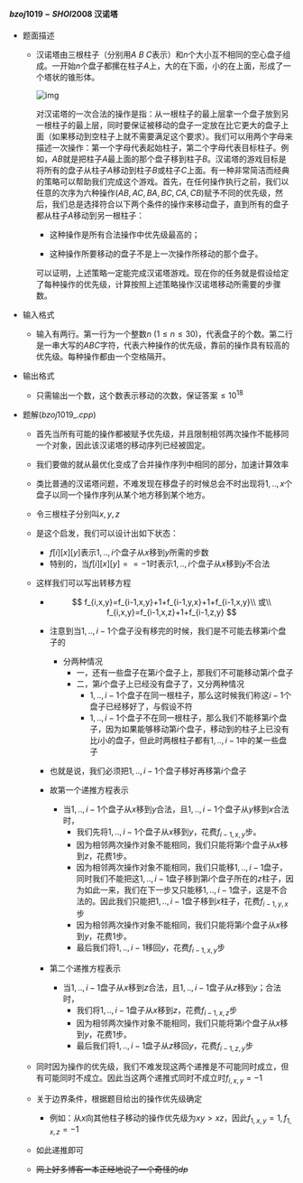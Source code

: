 #### $bzoj1019-SHOI2008$ 汉诺塔

* 题面描述

  * 汉诺塔由三根柱子（分别用$A\ B\ C$表示）和$n$个大小互不相同的空心盘子组成。一开始$n$个盘子都摞在柱子$A$上，大的在下面，小的在上面，形成了一个塔状的锥形体。

     ![img](https://www.lydsy.com/JudgeOnline/images/1019/1.jpg)

    对汉诺塔的一次合法的操作是指：从一根柱子的最上层拿一个盘子放到另一根柱子的最上层，同时要保证被移动的盘子一定放在比它更大的盘子上面（如果移动到空柱子上就不需要满足这个要求）。我们可以用两个字母来描述一次操作：第一个字母代表起始柱子，第二个字母代表目标柱子。例如，$AB$就是把柱子$A$最上面的那个盘子移到柱子$B$。汉诺塔的游戏目标是将所有的盘子从柱子$A$移动到柱子$B$或柱子$C$上面。有一种非常简洁而经典的策略可以帮助我们完成这个游戏。首先，在任何操作执行之前，我们以任意的次序为六种操作$(AB,AC,BA,BC,CA,CB)$赋予不同的优先级，然后，我们总是选择符合以下两个条件的操作来移动盘子，直到所有的盘子都从柱子$A$移动到另一根柱子：

    * 这种操作是所有合法操作中优先级最高的；

    * 这种操作所要移动的盘子不是上一次操作所移动的那个盘子。

    可以证明，上述策略一定能完成汉诺塔游戏。现在你的任务就是假设给定了每种操作的优先级，计算按照上述策略操作汉诺塔移动所需要的步骤数。

* 输入格式

  * 输入有两行。第一行为一个整数$n\ (1\leq n\leq 30)$，代表盘子的个数。第二行是一串大写的$ABC$字符，代表六种操作的优先级，靠前的操作具有较高的优先级。每种操作都由一个空格隔开。

* 输出格式

  * 只需输出一个数，这个数表示移动的次数，保证答案$\leq 10^{18}$

* 题解$(bzoj1019\_.cpp)$

  * 首先当所有可能的操作都被赋予优先级，并且限制相邻两次操作不能移同一个对象，因此该汉诺塔的移动序列已经被固定。

  * 我们要做的就从最优化变成了合并操作序列中相同的部分，加速计算效率

  * 类比普通的汉诺塔问题，不难发现在移盘子的时候总会不时出现将$1,.., x$个盘子以同一个操作序列从某个地方移到某个地方。

  * 令三根柱子分别叫$x,y,z​$

  * 是这个启发，我们可以设计出如下状态：

    * $f[i][x][y]$表示$1,..,i$个盘子从$x$移到$y$所需的步数
    * 特别的，当$f[i][x][y]==-1$时表示$1,..,i$个盘子从$x$移到$y$不合法

  * 这样我们可以写出转移方程

    * $$
      f_{i,x,y}=f_{i-1,x,y}+1+f_{i-1,y,x}+1+f_{i-1,x,y}\\
      或\\
      f_{i,x,y}=f_{i-1,x,z}+1+f_{i-1,z,y}
      $$

    * 注意到当$1,..,i-1$个盘子没有移完的时候，我们是不可能去移第$i$个盘子的

      * 分两种情况
        * 一，还有一些盘子在第$i$个盘子上，那我们不可能移动第$i$个盘子
        * 二，第$i$个盘子上已经没有盘子了，又分两种情况
          * $1,..,i-1$个盘子在同一根柱子，那么这时候我们称这$i-1$个盘子已经移好了，与假设不符
          * $1,..,i-1$个盘子不在同一根柱子，那么我们不能移第$i$个盘子，因为如果能够移动第$i$个盘子，移动到的柱子上已没有比$i$小的盘子，但此时两根柱子都有$1,..,i-1$中的某一些盘子

    * 也就是说，我们必须把$1,..,i-1$个盘子移好再移第$i$个盘子

    * 故第一个递推方程表示 

      * 当$1,..,i-1$个盘子从$x$移到$y$合法，且$1,..,i-1$个盘子从$y$移到$x$合法时，
        * 我们先将$1,..,i-1$个盘子从$x$移到$y$，花费$f_{i-1,x,y}$步。
        * 因为相邻两次操作对象不能相同，我们只能将第$i$个盘子从$x$移到$z$，花费$1​$步。
        * 因为相邻两次操作对象不能相同，我们只能移$1,..,i-1$盘子，同时我们不能把这$1,..,i-1$盘子移到第$i$个盘子所在的$z$柱子，因为如此一来，我们在下一步又只能移$1,..,i-1$盘子，这是不合法的。因此我们只能把$1,..,i-1$盘子移到$x$柱子，花费$f_{i-1,y,x}$步
        * 因为相邻两次操作对象不能相同，我们只能将第$i$个盘子从$x$移到$y$，花费$1$步。
        * 最后我们将$1,..,i-1$移回$y$，花费$f_{i-1,x,y}$步

    * 第二个递推方程表示

      * 当$1,..,i-1$盘子从$x$移到$z$合法，且$1,..,i-1$盘子从$z$移到$y$；合法时，
        * 我们将$1,..,i-1$盘子从$x$移到$z$，花费$f_{i-1,x,z}$步
        * 因为相邻两次操作对象不能相同，我们只能将第$i$个盘子从$x$移到$y$，花费$1$步。
        * 最后我们将$1,..,i-1$盘子从$z$移回$y$，花费$f_{i-1,z,y}$步

  * 同时因为操作的优先级，我们不难发现这两个递推是不可能同时成立，但有可能同时不成立。因此当这两个递推式同时不成立时$f_{i,x,y}=-1$

  * 关于边界条件，根据题目给出的操作优先级确定

    * 例如：从$x$向其他柱子移动的操作优先级为$xy>xz$，因此$f_{1,x,y}=1,f_{1,x,z}=-1$

  * 如此递推即可

  * ~~网上好多博客一本正经地说了一个奇怪的$dp$~~